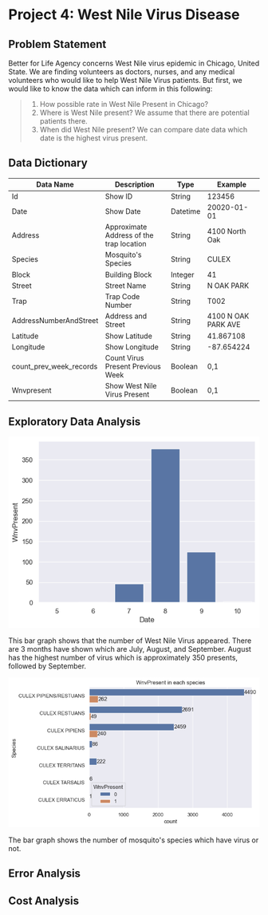# Project 4: West Nile Virus Disease
## Problem Statement
Better for Life Agency concerns West Nile virus epidemic in Chicago, United State. We are finding volunteers as doctors, nurses, and any medical volunteers who would like to help West Nile Virus patients. But first, we would like to know the data which can inform in this following:
> 1. How possible rate in West Nile Present in Chicago?
> 2. Where is West Nile present? We assume that there are potential patients there.
> 3. When did West Nile present? We can compare date data which date is the highest virus present.

## Data Dictionary
| Data Name | Description | Type | Example |
| --------- | ----------- | ---- | ------- |
| Id | Show ID | String | 123456|
| Date | Show Date | Datetime | 20020-01-01 |
| Address | Approximate Address of the trap location |String | 4100 North Oak |
| Species | Mosquito's Species | String | CULEX |
| Block | Building Block | Integer | 41 |
| Street | Street Name | String | N OAK PARK |
| Trap | Trap Code Number | String | T002 |
| AddressNumberAndStreet | Address and Street | String | 4100 N OAK PARK AVE |
| Latitude | Show Latitude | String | 41.867108 |
| Longitude | Show Longitude | String | -87.654224 |
| count_prev_week_records | Count Virus Present Previous Week | Boolean | 0,1 |
| Wnvpresent | Show West Nile Virus Present | Boolean | 0,1 |

## Exploratory Data Analysis

![wnv_month.png](image/wnv_month.png)

This bar graph shows that the number of West Nile Virus appeared. There are 3 months have shown which are July, August, and September. August has the highest number of virus which is approximately 350 presents, followed by September.

![wnv_mosquito_species.png](image/wnv_mosquito_species.png)

The bar graph shows the number of mosquito's species which have virus or not. 


## Error Analysis


## Cost Analysis
